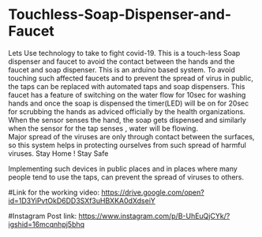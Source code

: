 # Touchless-Soap-Dispenser-and-Faucet

Lets Use technology to take to fight covid-19.
This is a touch-less Soap dispenser and faucet to avoid the contact between the hands and the faucet and soap dispenser. 
This is an arduino based system.
To avoid touching such affected faucets and to prevent the spread of virus in public, the taps can be replaced with automated taps and soap dispensers.
This faucet has a feature of switching on the water flow for 10sec for washing hands and once the soap is dispensed the timer(LED) will be on for 20sec for scrubbing the hands as adviced officially by the health organizations. When the sensor senses the hand, the soap gets dispensed and similarly when the sensor for the tap senses , water will be flowing.  
Major spread of the viruses are only through contact between the surfaces, so this system helps in protecting ourselves from such spread of harmful viruses.
Stay Home ! Stay Safe

Implementing such devices in public places and in places where many people tend to use the taps, can prevent the spread of viruses to others. 

  
#Link for the working video:
https://drive.google.com/open?id=1D3YiPvtOkD6DD3SXf3uHBXKA0dXdseiY

#Instagram Post link:
https://www.instagram.com/p/B-UhEuQjCYk/?igshid=16mcqnhpj5bhq
